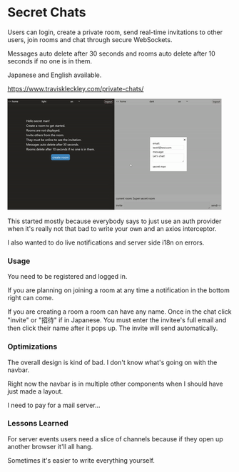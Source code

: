 # Secret Chats

Users can login, create a private room, send real-time invitations to other users, join rooms and chat through secure WebSockets.

Messages auto delete after 30 seconds and rooms auto delete after 10 seconds if no one is in them.

Japanese and English available.

https://www.traviskleckley.com/private-chats/

![](https://github.com/TravyTheDev/personal-site/raw/main/public/images/private-chats.gif?raw=true)

This started mostly because everybody says to just use an auth provider when it's really not that bad to write your own and an axios interceptor. 

I also wanted to do live notifications and server side i18n on errors.

### Usage

You need to be registered and logged in.

If you are planning on joining a room at any time a notification in the bottom right can come.

If you are creating a room a room can have any name. Once in the chat click "invite" or "招待" if in Japanese. You must enter the invitee's full email and then click their name after it pops up. The invite will send automatically.

### Optimizations

The overall design is kind of bad. I don't know what's going on with the navbar. 

Right now the navbar is in multiple other components when I should have just made a layout.

I need to pay for a mail server...

### Lessons Learned

For server events users need a slice of channels because if they open up another browser it'll all hang.

Sometimes it's easier to write everything yourself.